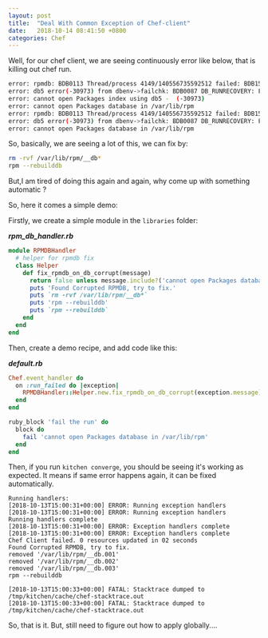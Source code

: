 ```yaml
---
layout: post
title:  "Deal With Common Exception of Chef-client"
date:   2018-10-14 08:41:50 +0800
categories: Chef
---
```

Well, for our chef client, we are seeing continuously error like below, that is killing out chef run.
```bash
error: rpmdb: BDB0113 Thread/process 4149/140556735592512 failed: BDB1507 Thread died Berkeley DB library
error: db5 error(-30973) from dbenv->failchk: BDB0087 DB_RUNRECOVERY: Fatal error, run database recovery
error: cannot open Packages index using db5 -  (-30973)
error: cannot open Packages database in /var/lib/rpm
error: rpmdb: BDB0113 Thread/process 4149/140556735592512 failed: BDB1507 Thread died in Berkeley DB library
error: db5 error(-30973) from dbenv->failchk: BDB0087 DB_RUNRECOVERY: Fatal error, run database recovery
error: cannot open Packages database in /var/lib/rpm
```

So, basically, we are seeing a lot of this, we can fix by:

```bash
rm -rvf /var/lib/rpm/__db*
rpm --rebuilddb
```

But,I am tired of doing this again and again, why come up with something automatic ? 

So, here it comes a simple demo:

Firstly, we create a simple module in the `libraries` folder:


***rpm_db_handler.rb***
```ruby
module RPMDBHandler
  # helper for rpmdb fix
  class Helper
    def fix_rpmdb_on_db_corrupt(message)
      return false unless message.include?('cannot open Packages database in /var/lib/rpm')
      puts 'Found Corrupted RPMDB, try to fix.'
      puts `rm -rvf /var/lib/rpm/__db*`
      puts 'rpm --rebuilddb'
      puts `rpm --rebuilddb`
    end
  end
end
```

Then, create a demo recipe, and add code like this:

***default.rb***
```ruby
Chef.event_handler do
  on :run_failed do |exception|
    RPMDBHandler::Helper.new.fix_rpmdb_on_db_corrupt(exception.message)
  end
end

ruby_block 'fail the run' do
  block do
    fail 'cannot open Packages database in /var/lib/rpm'
  end
end
```

Then, if you run `kitchen converge`, you should be seeing it's working as expected.
It means if same error happens again, it can be fixed automatically.

```
Running handlers:
[2018-10-13T15:00:31+00:00] ERROR: Running exception handlers
[2018-10-13T15:00:31+00:00] ERROR: Running exception handlers
Running handlers complete
[2018-10-13T15:00:31+00:00] ERROR: Exception handlers complete
[2018-10-13T15:00:31+00:00] ERROR: Exception handlers complete
Chef Client failed. 0 resources updated in 02 seconds
Found Corrupted RPMDB, try to fix.
removed '/var/lib/rpm/__db.001'
removed '/var/lib/rpm/__db.002'
removed '/var/lib/rpm/__db.003'
rpm --rebuilddb

[2018-10-13T15:00:33+00:00] FATAL: Stacktrace dumped to /tmp/kitchen/cache/chef-stacktrace.out
[2018-10-13T15:00:33+00:00] FATAL: Stacktrace dumped to /tmp/kitchen/cache/chef-stacktrace.out
```

So, that is it. But, still need to figure out how to apply globally....